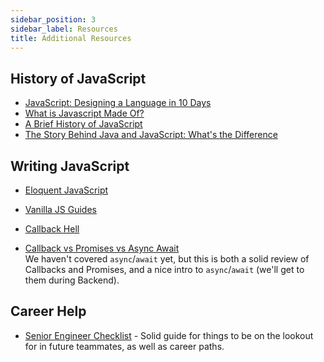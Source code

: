 ```yaml
---
sidebar_position: 3
sidebar_label: Resources
title: Additional Resources
---
```

<!-- markdownlint-disable no-inline-html no-trailing-punctuation -->

## History of JavaScript

* [JavaScript: Designing a Language in 10 Days](https://www.computer.org/csdl/magazine/co/2012/02/mco2012020007/13rRUy08MzA)
* [What is Javascript Made Of?](https://overreacted.io/what-is-javascript-made-of/)
* [A Brief History of JavaScript](https://auth0.com/blog/a-brief-history-of-javascript/)
* [The Story Behind Java and JavaScript: What's the Difference](https://blog.galvanize.com/story-behind-java-javascript-whats-difference/)

## Writing JavaScript

* [Eloquent JavaScript](https://eloquentjavascript.net/)
* [Vanilla JS Guides](https://vanillajsguides.com/)
* [Callback Hell](http://callbackhell.com/)

* [Callback vs Promises vs Async Await](https://www.loginradius.com/blog/async/callback-vs-promises-vs-async-await/)<br/>We haven't covered `async`/`await` yet, but this is both a solid review of Callbacks and Promises, and a nice intro to `async`/`await` (we'll get to them during Backend).

## Career Help

* [Senior Engineer Checklist](https://littleblah.com/post/2019-09-01-senior-engineer-checklist/) - Solid guide for things to be on the lookout for in future teammates, as well as career paths.

